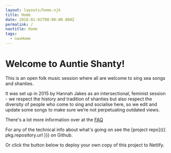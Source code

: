 ```yaml
---
layout: layouts/home.njk
title: Home
date: 2016-01-01T00:00:00.000Z
permalink: /
navtitle: Home
tags:
  - navHome
---
```

# Welcome to Auntie Shanty!

This is an open folk music session where all are welcome to sing sea songs and shanties.

It was set up in 2015 by Hannah Jakes as an intersectional, feminist session - we respect the history and tradition of shanties but also respect the diversity of people who come to sing and socialise here, so we edit and update some songs to make sure we’re not perpetuating outdated views.

There's a lot more information over at the [FAQ](about)

For any of the technical info about what's going on see the [project repo]({{ pkg.repository.url }}) on Github.

Or click the button below to deploy your own copy of this project to Netlify.


